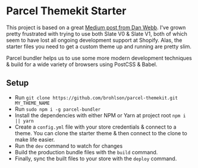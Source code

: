 # Parcel Themekit Starter

This project is based on a great [Medium post from Dan Webb](https://medium.com/@danwebb/better-shopify-theme-development-with-parcel-js-704f17f367fc). I've grown pretty frustrated with trying to use both Slate V0 & Slate V1, both of which seem to have lost all ongoing development support at Shopify. Alas, the starter files you need to get a custom theme up and running are pretty slim.

Parcel bundler helps us to use some more modern development techniques & build for a wide variety of browsers using PostCSS & Babel.

## Setup

- Run `git clone https://github.com/brohlson/parcel-themekit.git MY_THEME_NAME`
- Run `sudo npm i -g parcel-bundler`
- Install the dependencies with either NPM or Yarn at project root `npm i || yarn`
- Create a `config.yml` file with your store credentials & connect to a theme. You can clone the starter theme & then connect to the clone to make life easier.
- Run the `dev` command to watch for changes
- Build the production bundle files with the `build` command.
- Finally, sync the built files to your store with the `deploy` command.

